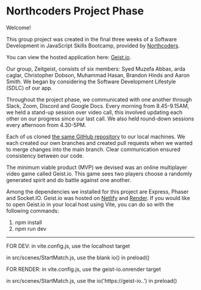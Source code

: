 # Northcoders Project Phase

Welcome!

This group project was created in the final three weeks of a Software Development in JavaScript Skills Bootcamp, provided by [Northcoders](https://northcoders.com).

You can view the hosted application here: [Geist.io](https://geist-io.onrender.com).

Our group, Zeitgeist, consists of six members: Syed Muzefa Abbas, arda caglar, Christopher Dobson, Muhammad Hasan, Brandon Hinds and Aaron Smith. We began by considering the Software Development Lifestyle (SDLC) of our app.

Throughout the project phase, we communicated with one another through Slack, Zoom, Discord and Google Docs. Every morning from 8.45-9.15AM, we held a stand-up session over video call, this involved updating each other on our progress since our last call. We also held round-down sessions every afternoon from 4.30-5PM.

Each of us cloned [the same GitHub repository](https://github.com/muzefa01/Geist.io) to our local machines. We each created our own branches and created pull requests when we wanted to merge changes into the main branch. Clear communication ensured consistency between our code.

The minimum viable product (MVP) we devised was an online multiplayer video game called Geist.io. This game sees two players choose a randomly generated spirit and do battle against one another.

Among the dependencies we installed for this project are Express, Phaser and Socket.IO. Geist.io was hosted on [Netlify](https://geist-io.netlify.app/) and [Render](https://geist-io.onrender.com/). If you would like to open Geist.io in your local host using Vite, you can do so with the following commands:

1. npm install
1. npm run dev

---

FOR DEV:
  in vite.config.js,
  use the localhost target

  in src/scenes/StartMatch.js,
  use the blank io() in preload()

FOR RENDER:
  in vite.config.js,
  use the geist-io.onrender target

  in src/scenes/StartMatch.js,
  use the io('https://geist-io..') in preload()